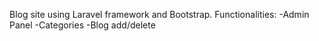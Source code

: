 Blog site using Laravel framework and Bootstrap.
Functionalities:
-Admin Panel
-Categories
-Blog add/delete
